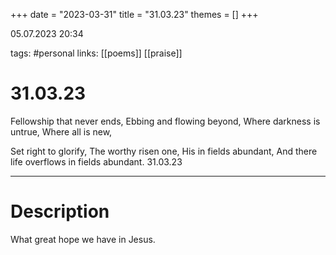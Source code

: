 +++
date = "2023-03-31"
title = "31.03.23"
themes = []
+++

05.07.2023 20:34

tags: #personal
links: [[poems]] [[praise]]

# 31.03.23
Fellowship that never ends,
Ebbing and flowing beyond,
Where darkness is untrue,
Where all is new,

Set right to glorify,
The worthy risen one, 
His in fields abundant,
And there life overflows in fields abundant.
31.03.23

---
# Description
What great hope we have in Jesus.